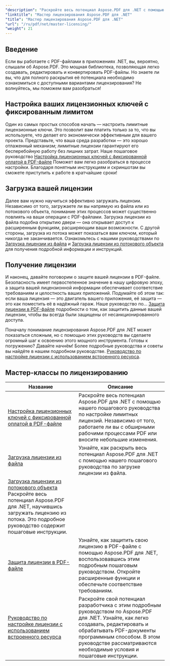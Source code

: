 ```yaml
---
"description": "Раскройте весь потенциал Aspose.PDF для .NET с помощью подробных руководств по лицензированию, обеспечению соответствия и оптимизации рабочих процессов PDF."
"linktitle": "Мастер лицензирования Aspose.PDF для .NET"
"title": "Мастер лицензирования Aspose.PDF для .NET"
"url": "/ru/pdf/net/master-licensing/"
"weight": 21
---
```


## Введение

Если вы работаете с PDF-файлами в приложениях .NET, вы, вероятно, слышали об Aspose.PDF. Это мощная библиотека, позволяющая легко создавать, редактировать и конвертировать PDF-файлы. Но знаете ли вы, что для полного раскрытия её потенциала необходимо ознакомиться с доступными вариантами лицензирования? Не волнуйтесь, мы поможем вам разобраться!

## Настройка ваших лицензионных ключей с фиксированным лимитом
Один из самых простых способов начать — настроить лимитные лицензионные ключи. Это позволит вам платить только за то, что вы используете, что делает его экономически эффективным для вашего проекта. Представьте, что ваша среда разработки — это хорошо отлаженный механизм; лимитные лицензии гарантируют его бесперебойную работу без лишних затрат. Наше пошаговое руководство [Настройка лицензионных ключей с фиксированной оплатой в PDF-файле](./configureing-metered-license-keys/) Поможет вам легко разобраться в процессе настройки. Благодаря понятным инструкциям и скриншотам вы сможете приступить к работе в кратчайшие сроки!

## Загрузка вашей лицензии
Далее вам нужно научиться эффективно загружать лицензии. Независимо от того, загружаете ли вы напрямую из файла или из потокового объекта, понимание этих процессов может существенно повлиять на ваши операции с PDF-файлами. Загрузка лицензии из файла подобна открытию двери — она открывает доступ к расширенным функциям, расширяющим ваши возможности. С другой стороны, загрузка из потока может показаться вам ключом, который никогда не заканчивается. Ознакомьтесь с нашими руководствами по [Загрузка лицензии из файла](./loading-license-from-file/) и [Загрузка лицензии из потокового объекта](./loading-license-from-stream-object/) для получения подробной информации и инструкций.

## Получение лицензии
И наконец, давайте поговорим о защите вашей лицензии в PDF-файле. Безопасность имеет первостепенное значение в нашу цифровую эпоху, а защита вашей лицензионной информации обеспечивает соответствие требованиям и целостность ваших приложений. Подумайте об этом так: если ваша лицензия — это двигатель вашего приложения, её защита — это как поместить её в надёжный гараж. Наше руководство по… [Защита лицензии в PDF-файле](./securing-license/) подробности о том, как защитить данные вашей лицензии, чтобы вы всегда были защищены от несанкционированного доступа.

Поначалу понимание лицензирования Aspose.PDF для .NET может показаться сложным, но с помощью этих руководств вы сделаете огромный шаг к освоению этого мощного инструмента. Готовы к погружению? Давайте начнём! Более подробные руководства и советы вы найдёте в нашем подробном руководстве. [Руководство по настройке лицензии с использованием встроенного ресурса](./guide-to-set-license-using-embedded-resource/). 


## Мастер-классы по лицензированию
| Название | Описание |
| --- | --- | 
| [Настройка лицензионных ключей с фиксированной оплатой в PDF-файле](./configureing-metered-license-keys/) | Раскройте весь потенциал Aspose.PDF для .NET с помощью нашего пошагового руководства по настройке лимитных лицензий. Независимо от того, работаете ли вы с обширными рабочими процессами PDF или вносите небольшие изменения. |  
| [Загрузка лицензии из файла](./loading-license-from-file/) | Узнайте, как раскрыть весь потенциал Aspose.PDF для .NET с помощью нашего пошагового руководства по загрузке лицензии из файла. |  
| [Загрузка лицензии из потокового объекта](./loading-license-from-stream-object/) Раскройте весь потенциал Aspose.PDF для .NET, научившись загружать лицензию из потока. Это подробное руководство содержит пошаговые инструкции. |  
| [Защита лицензии в PDF-файле](./securing-license/) | Узнайте, как защитить свою лицензию в PDF-файле с помощью Aspose.PDF для .NET, воспользовавшись этим подробным пошаговым руководством. Откройте расширенные функции и обеспечьте соответствие требованиям. |  
| [Руководство по настройке лицензии с использованием встроенного ресурса](./guide-to-set-license-using-embedded-resource/) | Раскройте свой потенциал разработчика с этим подробным руководством по Aspose.PDF для .NET. Узнайте, как легко создавать, редактировать и обрабатывать PDF-документы программным способом. В этом руководстве рассматриваются необходимые условия и пошаговые инструкции. |
